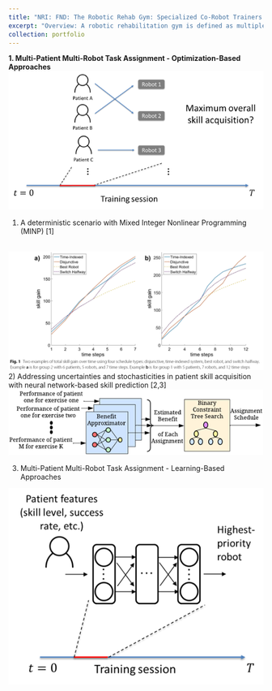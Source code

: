 ```yaml
---
title: "NRI: FND: The Robotic Rehab Gym: Specialized Co-Robot Trainers Working with Multiple Human Trainees for Optimal Learning Outcomes, sponsored by NSF, 2020-2025"
excerpt: "Overview: A robotic rehabilitation gym is defined as multiple patients training with multiple robots or passive sensorized devices in a group setting. Recent work with such gyms has shown positive rehabilitation outcomes; furthermore, such gyms allow a single therapist to supervise more than one patient, increasing cost-effectiveness. To allow more effective multipatient supervision in future robotic rehabilitation gyms, this project investigates automated systems that can dynamically assign patients to different robots within a session in order to optimize group rehabilitation outcome. <br/><img src='/images/robotic_gym_overview.png'>"
collection: portfolio
---
```


<b>1. Multi-Patient Multi-Robot Task Assignment - Optimization-Based Approaches</b><br/>
<img src='/images/robotic_gym_optimization.png'><br/>
   1) A deterministic scenario with Mixed Integer Nonlinear Programming (MINP) [1]<br/>
   <br/>
   <img src='/images/robotic_gym_deterministic.bmp'><br/>
   2) Addressing uncertainties and stochasticities in patient skill acquisition with neural network-based skill prediction [2,3]<br/>
   <img src='/images/robotic_gym_stochastic.png'><br/>
   
3. Multi-Patient Multi-Robot Task Assignment - Learning-Based Approaches
<img src='/images/robotic_gym_learning.png'>
